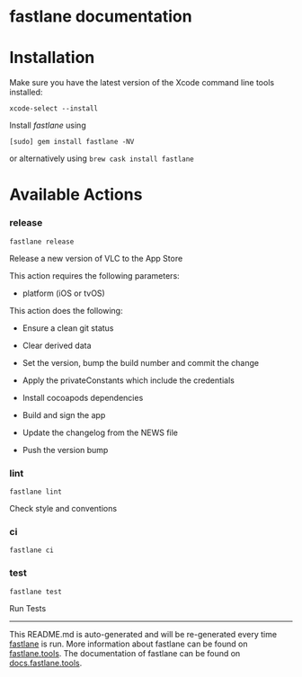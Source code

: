 fastlane documentation
================
# Installation

Make sure you have the latest version of the Xcode command line tools installed:

```
xcode-select --install
```

Install _fastlane_ using
```
[sudo] gem install fastlane -NV
```
or alternatively using `brew cask install fastlane`

# Available Actions
### release
```
fastlane release
```
Release a new version of VLC to the App Store



This action requires the following parameters:

- platform (iOS or tvOS)



This action does the following:

- Ensure a clean git status

- Clear derived data

- Set the version, bump the build number and commit the change

- Apply the privateConstants which include the credentials

- Install cocoapods dependencies

- Build and sign the app

- Update the changelog from the NEWS file

- Push the version bump
### lint
```
fastlane lint
```
Check style and conventions
### ci
```
fastlane ci
```

### test
```
fastlane test
```
Run Tests

----

This README.md is auto-generated and will be re-generated every time [fastlane](https://fastlane.tools) is run.
More information about fastlane can be found on [fastlane.tools](https://fastlane.tools).
The documentation of fastlane can be found on [docs.fastlane.tools](https://docs.fastlane.tools).
